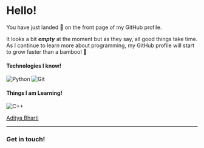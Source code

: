# Hello!

You have just landed 🛬 on the front page of my GitHub profile.

It looks a bit ***empty*** at the moment but as they say, all good things take time. As I continue to learn more about programming, my GitHub profile will start to grow faster than a bamboo! 🎍 

#### Technologies I know!

![Python](https://img.shields.io/badge/python-3670A0?style=for-the-badge&logo=python&logoColor=ffdd54)
![Git](https://img.shields.io/badge/git-%23F05033.svg?style=for-the-badge&logo=git&logoColor=white)

#### Things I am Learning!

![C++](https://img.shields.io/badge/c++-%2300599C.svg?style=for-the-badge&logo=c%2B%2B&logoColor=white)

<div class="badge-base LI-profile-badge" data-locale="en_US" data-size="medium" data-theme="dark" data-type="VERTICAL" data-vanity="aditya-bharti-1709aa287" data-version="v1"><a class="badge-base__link LI-simple-link" href="https://in.linkedin.com/in/aditya-bharti-1709aa287?trk=profile-badge">Aditya Bharti</a></div>
              
<hr size="2" noshade="0">

### Get in touch!

